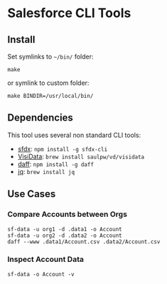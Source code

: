 # Salesforce CLI Tools

## Install

Set symlinks to `~/bin/` folder:

    make

or symlink to custom folder:

    make BINDIR=/usr/local/bin/

## Dependencies

This tool uses several non standard CLI tools:

* [sfdx](https://developer.salesforce.com/tools/salesforcecli): `npm install -g sfdx-cli`
* [VisiData](https://www.visidata.org/): `brew install saulpw/vd/visidata`
* [daff](https://paulfitz.github.io/daff/): `npm install -g daff`
* [jq](https://jqlang.github.io/jq/): `brew install jq`

## Use Cases

### Compare Accounts between Orgs

    sf-data -u org1 -d .data1 -o Account
    sf-data -u org2 -d .data2 -o Account
    daff --www .data1/Account.csv .data2/Account.csv

### Inspect Account Data

    sf-data -o Account -v
